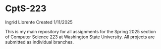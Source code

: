 # CptS-223

Ingrid Llorente 
Created 1/11/2025

This is my main repository for all assignments for the Spring 2025 section of Computer Science 223 at Washington State University.
All projects are submitted as individual branches.
